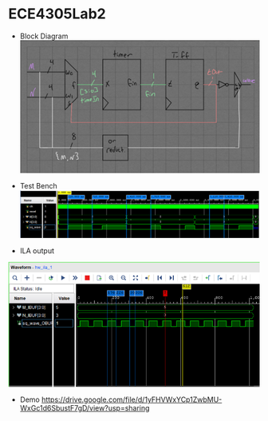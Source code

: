 # ECE4305Lab2
- Block Diagram
![](images/sq_wave_gen_block.PNG)

- Test Bench
![](images/sq_wave_gen_tb.PNG)  

- ILA output

![](images/sq_wave_gen_ILA.PNG)

- Demo
https://drive.google.com/file/d/1yFHVWxYCp1ZwbMU-WxGc1d6SbustF7gD/view?usp=sharing
